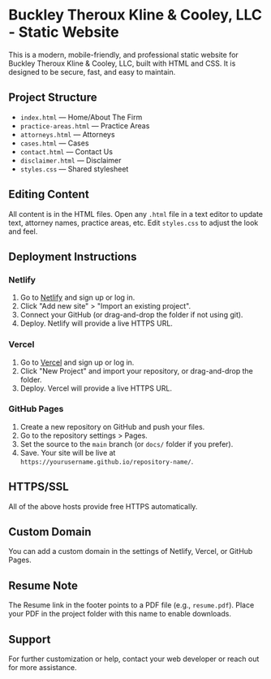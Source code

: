 # Buckley Theroux Kline & Cooley, LLC - Static Website

This is a modern, mobile-friendly, and professional static website for Buckley Theroux Kline & Cooley, LLC, built with HTML and CSS. It is designed to be secure, fast, and easy to maintain.

## Project Structure

- `index.html` — Home/About The Firm
- `practice-areas.html` — Practice Areas
- `attorneys.html` — Attorneys
- `cases.html` — Cases
- `contact.html` — Contact Us
- `disclaimer.html` — Disclaimer
- `styles.css` — Shared stylesheet

## Editing Content

All content is in the HTML files. Open any `.html` file in a text editor to update text, attorney names, practice areas, etc. Edit `styles.css` to adjust the look and feel.

## Deployment Instructions

### Netlify
1. Go to [Netlify](https://www.netlify.com/) and sign up or log in.
2. Click "Add new site" > "Import an existing project".
3. Connect your GitHub (or drag-and-drop the folder if not using git).
4. Deploy. Netlify will provide a live HTTPS URL.

### Vercel
1. Go to [Vercel](https://vercel.com/) and sign up or log in.
2. Click "New Project" and import your repository, or drag-and-drop the folder.
3. Deploy. Vercel will provide a live HTTPS URL.

### GitHub Pages
1. Create a new repository on GitHub and push your files.
2. Go to the repository settings > Pages.
3. Set the source to the `main` branch (or `docs/` folder if you prefer).
4. Save. Your site will be live at `https://yourusername.github.io/repository-name/`.

## HTTPS/SSL
All of the above hosts provide free HTTPS automatically.

## Custom Domain
You can add a custom domain in the settings of Netlify, Vercel, or GitHub Pages.

## Resume Note
The Resume link in the footer points to a PDF file (e.g., `resume.pdf`). Place your PDF in the project folder with this name to enable downloads.

## Support
For further customization or help, contact your web developer or reach out for more assistance. 